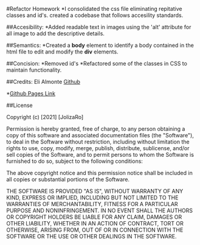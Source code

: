 #Refactor Homework
*I consolidated the css file eliminating repitative classes and id's. 
created a codebase that follows accesility standards. 

##Accesibility:
*Added readable text  in images using the 'alt' attribute for all image to add the descriptive details.

##Semantics:
*Created a **body** element to identify a body contained in the html file to edit and modify the **div** elements. 

##Concision:
*Removed id's 
*Refactored some of the classes in CSS to maintain functionality.

##Credits: 
Eli Almonte [Github](https://github.com/extension)

*[Github Pages Link](https://jolizaro.github.io/Refactor-Homework/)

##License

Copyright (c) [2021] [JolizaRo]

Permission is hereby granted, free of charge, to any person obtaining a copy of this software and associated documentation files (the "Software"), to deal in the Software without restriction, including without limitation the rights to use, copy, modify, merge, publish, distribute, sublicense, and/or sell copies of the Software, and to permit persons to whom the Software is furnished to do so, subject to the following conditions:

The above copyright notice and this permission notice shall be included in all copies or substantial portions of the Software.

THE SOFTWARE IS PROVIDED "AS IS", WITHOUT WARRANTY OF ANY KIND, EXPRESS OR IMPLIED, INCLUDING BUT NOT LIMITED TO THE WARRANTIES OF MERCHANTABILITY, FITNESS FOR A PARTICULAR PURPOSE AND NONINFRINGEMENT. IN NO EVENT SHALL THE AUTHORS OR COPYRIGHT HOLDERS BE LIABLE FOR ANY CLAIM, DAMAGES OR OTHER LIABILITY, WHETHER IN AN ACTION OF CONTRACT, TORT OR OTHERWISE, ARISING FROM, OUT OF OR IN CONNECTION WITH THE SOFTWARE OR THE USE OR OTHER DEALINGS IN THE SOFTWARE.